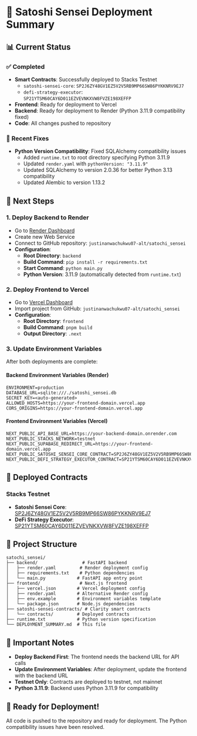 # 🚀 Satoshi Sensei Deployment Summary

## 📊 **Current Status**

### ✅ **Completed**
- **Smart Contracts**: Successfully deployed to Stacks Testnet
  - `satoshi-sensei-core`: `SP2J6ZY48GV1EZ5V2V5RB9MP66SW86PYKKNRV9EJ7`
  - `defi-strategy-executor`: `SP21YTSM60CAY6D011EZVEVNKXVW8FVZE198XEFFP`
- **Frontend**: Ready for deployment to Vercel
- **Backend**: Ready for deployment to Render (Python 3.11.9 compatibility fixed)
- **Code**: All changes pushed to repository

### 🔧 **Recent Fixes**
- **Python Version Compatibility**: Fixed SQLAlchemy compatibility issues
  - Added `runtime.txt` to root directory specifying Python 3.11.9
  - Updated `render.yaml` with `pythonVersion: "3.11.9"`
  - Updated SQLAlchemy to version 2.0.36 for better Python 3.13 compatibility
  - Updated Alembic to version 1.13.2

## 🎯 **Next Steps**

### 1. **Deploy Backend to Render**
- Go to [Render Dashboard](https://dashboard.render.com)
- Create new Web Service
- Connect to GitHub repository: `justinanwachukwu07-alt/satochi_sensei`
- **Configuration**:
  - **Root Directory**: `backend`
  - **Build Command**: `pip install -r requirements.txt`
  - **Start Command**: `python main.py`
  - **Python Version**: 3.11.9 (automatically detected from `runtime.txt`)

### 2. **Deploy Frontend to Vercel**
- Go to [Vercel Dashboard](https://vercel.com/dashboard)
- Import project from GitHub: `justinanwachukwu07-alt/satochi_sensei`
- **Configuration**:
  - **Root Directory**: `frontend`
  - **Build Command**: `pnpm build`
  - **Output Directory**: `.next`

### 3. **Update Environment Variables**
After both deployments are complete:

#### **Backend Environment Variables (Render)**
```
ENVIRONMENT=production
DATABASE_URL=sqlite:///./satoshi_sensei.db
SECRET_KEY=<auto-generated>
ALLOWED_HOSTS=https://your-frontend-domain.vercel.app
CORS_ORIGINS=https://your-frontend-domain.vercel.app
```

#### **Frontend Environment Variables (Vercel)**
```
NEXT_PUBLIC_API_BASE_URL=https://your-backend-domain.onrender.com
NEXT_PUBLIC_STACKS_NETWORK=testnet
NEXT_PUBLIC_SUPABASE_REDIRECT_URL=https://your-frontend-domain.vercel.app
NEXT_PUBLIC_SATOSHI_SENSEI_CORE_CONTRACT=SP2J6ZY48GV1EZ5V2V5RB9MP66SW86PYKKNRV9EJ7
NEXT_PUBLIC_DEFI_STRATEGY_EXECUTOR_CONTRACT=SP21YTSM60CAY6D011EZVEVNKXVW8FVZE198XEFFP
```

## 🔗 **Deployed Contracts**

### **Stacks Testnet**
- **Satoshi Sensei Core**: [SP2J6ZY48GV1EZ5V2V5RB9MP66SW86PYKKNRV9EJ7](https://explorer.stacks.co/txid/SP2J6ZY48GV1EZ5V2V5RB9MP66SW86PYKKNRV9EJ7)
- **DeFi Strategy Executor**: [SP21YTSM60CAY6D011EZVEVNKXVW8FVZE198XEFFP](https://explorer.stacks.co/txid/SP21YTSM60CAY6D011EZVEVNKXVW8FVZE198XEFFP)

## 📁 **Project Structure**
```
satochi_sensei/
├── backend/                 # FastAPI backend
│   ├── render.yaml         # Render deployment config
│   ├── requirements.txt    # Python dependencies
│   └── main.py            # FastAPI app entry point
├── frontend/               # Next.js frontend
│   ├── vercel.json        # Vercel deployment config
│   ├── render.yaml        # Alternative Render config
│   ├── env.example        # Environment variables template
│   └── package.json       # Node.js dependencies
├── satoshi-sensei-contracts/ # Clarity smart contracts
│   └── contracts/         # Deployed contracts
├── runtime.txt            # Python version specification
└── DEPLOYMENT_SUMMARY.md  # This file
```

## 🚨 **Important Notes**
- **Deploy Backend First**: The frontend needs the backend URL for API calls
- **Update Environment Variables**: After deployment, update the frontend with the backend URL
- **Testnet Only**: Contracts are deployed to testnet, not mainnet
- **Python 3.11.9**: Backend uses Python 3.11.9 for compatibility

## 🎉 **Ready for Deployment!**
All code is pushed to the repository and ready for deployment. The Python compatibility issues have been resolved.
